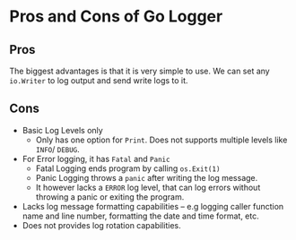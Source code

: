 # Pros and Cons of Go Logger
## Pros
The biggest advantages is that it is very simple to use. We can set any `io.Writer` to log output and send write logs to it.

## Cons
- Basic Log Levels only
    - Only has one option for `Print`. Does not supports multiple levels like `INFO`/ `DEBUG`.
- For Error logging, it has `Fatal` and `Panic`
    - Fatal Logging ends program by calling `os.Exit(1)`
    - Panic Logging throws a `panic` after writing the log message.
    - It however lacks a `ERROR` log level, that can log errors without throwing a panic or exiting the program.
- Lacks log message formatting capabilities – e.g logging caller function name and line number, formatting the date and time format, etc.
- Does not provides log rotation capabilities.
